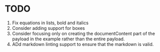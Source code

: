 # TODO

1. Fix equations in lists, bold and italics
2. Consider adding support for boxes
3. Consider focusing only on creating the documentContent part of the payload in the example rather than the entire payload.
4. ADd markdown linting support to ensure that the markdown is valid.